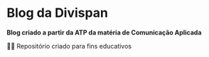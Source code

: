 
# Blog da Divispan
**Blog criado a partir da ATP da matéria de Comunicação Aplicada**

👩‍💻 Repositório criado para fins educativos
